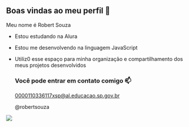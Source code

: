 ## Boas vindas ao meu perfil 👋

Meu nome é Robert Souza

- Estou estudando na Alura
- Estou me desenvolvendo na linguagem JavaScript
- Utiliz0 esse espaço para minha organização e compartilhamento dos meus projetos desenvolvidos

  ### Você pode entrar em contato comigo 📫

  0000110336117xsp@al.educacao.sp.gov.br

  @robertsouza

![](https://images.app.goo.gl/gwELKh8GY4Rt5oNK7)
